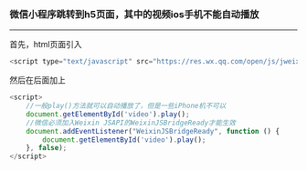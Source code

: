### 微信小程序跳转到h5页面，其中的视频ios手机不能自动播放

---

首先，html页面引入
```js
<script type="text/javascript" src="https://res.wx.qq.com/open/js/jweixin-1.3.0.js"></script>
```
然后在后面加上
```js
<script> 
    //一般play()方法就可以自动播放了，但是一些iPhone机不可以 
    document.getElementById('video').play(); 
    //微信必须加入Weixin JSAPI的WeixinJSBridgeReady才能生效 
    document.addEventListener("WeixinJSBridgeReady", function () { 
        document.getElementById('video').play(); 
    }, false); 
</script>
```